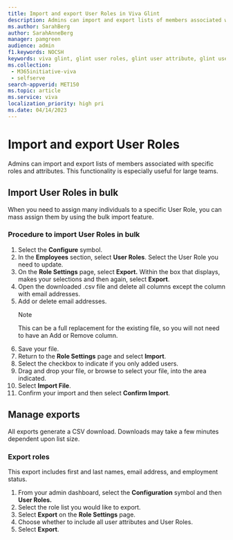 ```yaml
---
title: Import and export User Roles in Viva Glint
description: Admins can import and export lists of members associated with specific roles and attributes.
ms.author: SarahBerg
author: SarahAnneBerg
manager: pamgreen
audience: admin
f1.keywords: NOCSH
keywords: viva glint, glint user roles, glint user attribute, glint user roles import, glint import user roles, glint manage roles
ms.collection: 
 - M365initiative-viva
 - selfserve
search-appverid: MET150
ms.topic: article
ms.service: viva
localization_priority: high pri
ms.date: 04/14/2023
---
```


# Import and export User Roles

Admins can import and export lists of members associated with specific roles and attributes. This functionality is especially useful for large teams.

## Import User Roles in bulk

When you need to assign many individuals to a specific User Role, you can mass assign them by using the bulk import feature.

### Procedure to import User Roles in bulk

1. Select the **Configure** symbol.
2. In the **Employees** section, select **User Roles**. Select the User Role you need to update.
3. On the **Role Settings** page, select **Export.** Within the box that displays, makes your selections and then again, select **Export**.
4. Open the downloaded .csv file and delete all columns except the column with email addresses.
5. Add or delete email addresses.
     >[!NOTE]
     >This can be a full replacement for the existing file, so you will not need to have an Add or Remove column.
6. Save your file.
7. Return to the **Role Settings** page and select **Import**.
8. Select the checkbox to indicate if you only added users.
9. Drag and drop your file, or browse to select your file, into the area indicated.
10. Select **Import File**.
11. Confirm your import and then select **Confirm Import**.

## Manage exports

All exports generate a CSV download. Downloads may take a few minutes dependent upon list size.

### Export roles

This export includes first and last names, email address, and employment status.

1. From your admin dashboard, select the **Configuration**  symbol and then **User Roles.**
2. Select the role list you would like to export.
3. Select  **Export** on the **Role Settings** page.
4. Choose whether to include all user attributes and User Roles.
5. Select  **Export**.